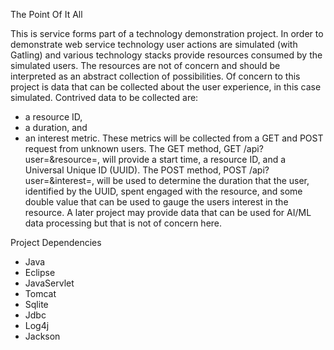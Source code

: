 The Point Of It All

This is service forms part of a technology demonstration project. In order to demonstrate web service technology user actions are simulated (with Gatling) and various technology stacks provide resources consumed by the simulated users. The resources are not of concern and should be interpreted as an abstract collection of possibilities. Of concern to this project is data that can be collected about the user experience, in this case simulated. Contrived data to be collected are:
- a resource ID,
- a duration, and
- an interest metric.
These metrics will be collected from a GET and POST request from unknown users. The GET method, GET /api?user=<UUID>&resource=<resourceId>, will provide a start time, a resource ID, and a Universal Unique ID (UUID).
The POST method, POST /api?user=<UUID>&interest=<doubleValue>, will be used to determine the duration that the user, identified by the UUID, spent engaged with the resource, and some double value that can be used to gauge the users interest in the resource.
A later project may provide data that can be used for AI/ML data processing but that is not of concern here.


Project Dependencies
- Java
- Eclipse
- JavaServlet
- Tomcat
- Sqlite
- Jdbc
- Log4j
- Jackson

